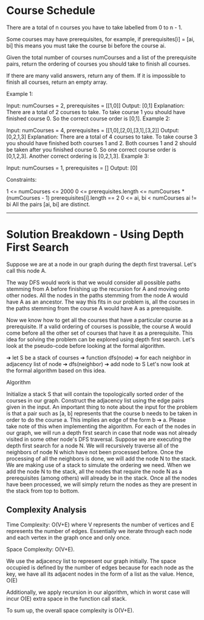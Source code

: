 # Course Schedule

There are a total of n courses you have to take labelled from 0 to n - 1.

Some courses may have prerequisites, for example, if prerequisites[i] = [ai, bi] this means you must take the course bi
before the course ai.

Given the total number of courses numCourses and a list of the prerequisite pairs, return the ordering of courses you
should take to finish all courses.

If there are many valid answers, return any of them. If it is impossible to finish all courses, return an empty array.

Example 1:

Input: numCourses = 2, prerequisites = [[1,0]]
Output: [0,1]
Explanation: There are a total of 2 courses to take. To take course 1 you should have finished course 0. So the correct
course order is [0,1]. Example 2:

Input: numCourses = 4, prerequisites = [[1,0],[2,0],[3,1],[3,2]]
Output: [0,2,1,3]
Explanation: There are a total of 4 courses to take. To take course 3 you should have finished both courses 1 and 2.
Both courses 1 and 2 should be taken after you finished course 0. So one correct course order is [0,1,2,3]. Another
correct ordering is [0,2,1,3]. Example 3:

Input: numCourses = 1, prerequisites = []
Output: [0]

Constraints:

1 <= numCourses <= 2000 0 <= prerequisites.length <= numCourses * (numCourses - 1)
prerequisites[i].length == 2 0 <= ai, bi < numCourses ai != bi All the pairs [ai, bi] are distinct.

---

# Solution Breakdown - Using Depth First Search

Suppose we are at a node in our graph during the depth first traversal. Let's call this node A.

The way DFS would work is that we would consider all possible paths stemming from A before finishing up the recursion
for A and moving onto other nodes. All the nodes in the paths stemming from the node A would have A as an ancestor. The
way this fits in our problem is, all the courses in the paths stemming from the course A would have A as a prerequisite.

Now we know how to get all the courses that have a particular course as a prerequisite. If a valid ordering of courses
is possible, the course A would come before all the other set of courses that have it as a prerequisite. This idea for
solving the problem can be explored using depth first search. Let's look at the pseudo-code before looking at the formal
algorithm.

➔ let S be a stack of courses ➔ function dfs(node)
➔ for each neighbor in adjacency list of node ➔ dfs(neighbor)
➔ add node to S Let's now look at the formal algorithm based on this idea.

Algorithm

Initialize a stack S that will contain the topologically sorted order of the courses in our graph. Construct the
adjacency list using the edge pairs given in the input. An important thing to note about the input for the problem is
that a pair such as [a, b] represents that the course b needs to be taken in order to do the course a. This implies an
edge of the form b ➔ a. Please take note of this when implementing the algorithm. For each of the nodes in our graph, we
will run a depth first search in case that node was not already visited in some other node's DFS traversal. Suppose we
are executing the depth first search for a node N. We will recursively traverse all of the neighbors of node N which
have not been processed before. Once the processing of all the neighbors is done, we will add the node N to the stack.
We are making use of a stack to simulate the ordering we need. When we add the node N to the stack, all the nodes that
require the node N as a prerequisites (among others) will already be in the stack. Once all the nodes have been
processed, we will simply return the nodes as they are present in the stack from top to bottom.

## Complexity Analysis

Time Complexity: O(V+E) where V represents the number of vertices and E represents the number of edges.
Essentially we iterate through each node and each vertex in the graph once and only once.

Space Complexity: O(V+E).

We use the adjacency list to represent our graph initially. The space occupied is defined by the number of edges because
for each node as the key, we have all its adjacent nodes in the form of a list as the value. Hence, O(E)

Additionally, we apply recursion in our algorithm, which in worst case will incur O(E) extra space in the function
call stack.

To sum up, the overall space complexity is O(V+E).